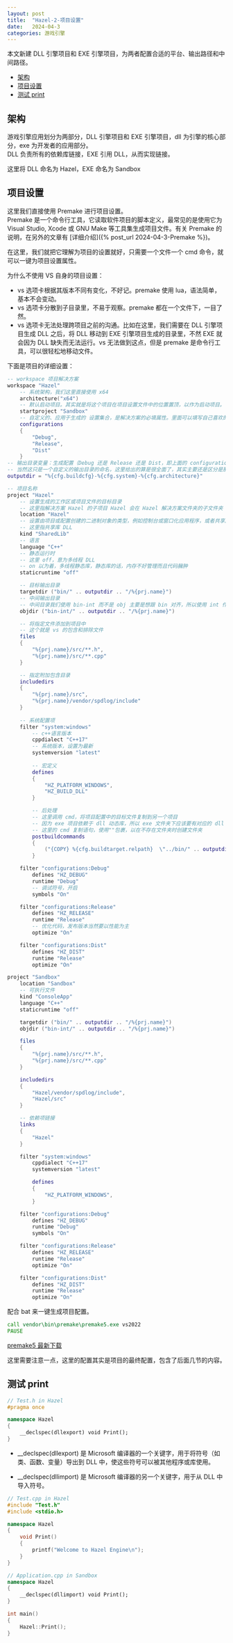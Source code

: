 ```yaml
---
layout: post
title:  "Hazel-2-项目设置"
date:   2024-04-3
categories: 游戏引擎
---
```


本文新建 DLL 引擎项目和 EXE 引擎项目，为两者配置合适的平台、输出路径和中间路径。

- [架构](#架构)
- [项目设置](#项目设置)
- [测试 print](#测试-print)

## 架构

游戏引擎应用划分为两部分，DLL 引擎项目和 EXE 引擎项目，dll 为引擎的核心部分，exe 为开发者的应用部分。  
DLL 负责所有的依赖库链接，EXE 引用 DLL，从而实现链接。  

这里将 DLL 命名为 Hazel，EXE 命名为 Sandbox

## 项目设置

这里我们直接使用 Premake 进行项目设置。  
Premake 是一个命令行工具，它读取软件项目的脚本定义，最常见的是使用它为 Visual Studio, Xcode 或 GNU Make 等工具集生成项目文件。有关 Premake 的说明，在另外的文章有 [详细介绍]({% post_url 2024-04-3-Premake %})。  
 
在这里，我们就把它理解为项目的设置就好，只需要一个文件一个 cmd 命令，就可以一键为项目设置属性。

为什么不使用 VS 自身的项目设置：  
- vs 选项卡根据其版本不同有变化，不好记。premake 使用 lua，语法简单，基本不会变动。  
- vs 选项卡分散到子目录里，不易于观察。premake 都在一个文件下，一目了然。  
- vs 选项卡无法处理跨项目之前的沟通。比如在这里，我们需要在 DLL 引擎项目生成 DLL 之后，将 DLL 移动到 EXE 引擎项目生成的目录里，不然 EXE 就会因为 DLL 缺失而无法运行。vs 无法做到这点，但是 premake 是命令行工具，可以很轻松地移动文件。

下面是项目的详细设置：
```lua
-- workspace 项目解决方案
workspace "Hazel"
    -- 系统架构，我们这里直接使用 x64
	architecture("x64")
	-- 默认启动项目。其实就是将这个项目在项目设置文件中的位置置顶，以作为启动项目。
	startproject "Sandbox"
    -- 自定义的、应用于生成的 设置集合，是解决方案的必填属性。里面可以填写自己喜欢的名称，其意义取决于它在下面的设置
	configurations
	{
		"Debug",
		"Release",
		"Dist"
	}
-- 输出目录变量：生成配置（Debug 还是 Release 还是 Dist，即上面的 configurations） - 系统（这里就是 windows） - 系统架构（就是上面的 architecture）
-- 当然这只是一个自定义的输出目录的命名，这里给出的算是很全面了，其实主要还是区分是那个配置输出的，即，根据 configurations 的不同，会生成在不同的文件夹中
outputdir = "%{cfg.buildcfg}-%{cfg.system}-%{cfg.architecture}"

-- 项目名称
project "Hazel"
    -- 设置生成的工作区或项目文件的目标目录
    -- 这里指解决方案 Hazel 的子项目 Hazel 会在 Hazel 解决方案文件夹的子文件夹 Hazel 下生成
	location "Hazel"
    -- 设置由项目或配置创建的二进制对象的类型，例如控制台或窗口化应用程序，或者共享库或静态库
    -- 这里指共享库 DLL
	kind "SharedLib"
    -- 语言
	language "C++"
	-- 静态运行时
    -- 这里 off，意为多线程 DLL
	-- on 以为着，多线程静态库，静态库的话，内存不好管理而且代码臃肿
	staticruntime "off"

    -- 目标输出目录
	targetdir ("bin/" .. outputdir .. "/%{prj.name}")
    -- 中间输出目录
    -- 中间目录我们使用 bin-int 而不是 obj 主要是想跟 bin 对齐，所以使用 int 作为后缀的方法。更方便、美观。
	objdir ("bin-int/" .. outputdir .. "/%{prj.name}")

    -- 将指定文件添加到项目中
    -- 这个就是 vs 的包含和排除文件
	files
	{
		"%{prj.name}/src/**.h",
		"%{prj.name}/src/**.cpp"
	}

    -- 指定附加包含目录
	includedirs
	{
		"%{prj.name}/src",
		"%{prj.name}/vendor/spdlog/include"
	}
    
    -- 系统配置项
	filter "system:windows"
        -- c++语言版本
		cppdialect "C++17"
        -- 系统版本，设置为最新
		systemversion "latest"
        
        -- 宏定义
		defines
		{
			"HZ_PLATFORM_WINDOWS",
			"HZ_BUILD_DLL"
		}

        -- 后处理
        -- 这里调用 cmd，将项目配置中的目标文件复制到另一个项目
        -- 因为 exe 项目依赖于 dll 动态库，所以 exe 文件夹下应该要有对应的 dll
		-- 这里的 cmd 复制语句，使用""包裹，以在不存在文件夹时创建文件夹
		postbuildcommands
		{
			("{COPY} %{cfg.buildtarget.relpath}  \"../bin/" .. outputdir .. "/Sandbox/\"")
		}

	filter "configurations:Debug"
		defines "HZ_DEBUG"
		runtime "Debug"
		-- 调试符号，开启
		symbols "On"

	filter "configurations:Release"
		defines "HZ_RELEASE"
		runtime "Release"
		-- 优化代码，发布版本当然要以性能为主
		optimize "On"

	filter "configurations:Dist"
		defines "HZ_DIST"
		runtime "Release"
		optimize "On"

project "Sandbox"
	location "Sandbox"
    -- 可执行文件
	kind "ConsoleApp"
	language "C++"
	staticruntime "off"

	targetdir ("bin/" .. outputdir .. "/%{prj.name}")
	objdir ("bin-int/" .. outputdir .. "/%{prj.name}")

	files
	{
		"%{prj.name}/src/**.h",
		"%{prj.name}/src/**.cpp"
	}

	includedirs
	{
		"Hazel/vendor/spdlog/include",
		"Hazel/src"
	}

    -- 依赖项链接
	links
	{
		"Hazel"
	}

	filter "system:windows"
		cppdialect "C++17"
		systemversion "latest"

		defines
		{
			"HZ_PLATFORM_WINDOWS",
		}

	filter "configurations:Debug"
		defines "HZ_DEBUG"
		runtime "Debug"
		symbols "On"

	filter "configurations:Release"
		defines "HZ_RELEASE"
		runtime "Release"
		optimize "On"

	filter "configurations:Dist"
		defines "HZ_DIST"
		runtime "Release"
		optimize "On"
```

配合 bat 来一键生成项目配置。
```cmd
call vendor\bin\premake\premake5.exe vs2022
PAUSE
```

[premake5 最新下载](https://premake.github.io/download/)

这里需要注意一点，这里的配置其实是项目的最终配置，包含了后面几节的内容。

## 测试 print

```Cpp
// Test.h in Hazel
#pragma once

namespace Hazel
{
    __declspec(dllexport) void Print();
}
```

- __declspec(dllexport) 是 Microsoft 编译器的一个关键字，用于将符号（如类、函数、变量）导出到 DLL 中，使这些符号可以被其他程序或库使用。

- __declspec(dllimport) 是 Microsoft 编译器的另一个关键字，用于从 DLL 中导入符号。

```Cpp
// Test.cpp in Hazel
#include "Test.h"
#include <stdio.h>

namespace Hazel
{
    void Print()
    {
        printf("Welcome to Hazel Engine\n");
    }
}
```

```cpp
// Application.cpp in Sandbox
namespace Hazel
{
    __declspec(dllimport) void Print();
}

int main()
{
    Hazel::Print();
}
```
